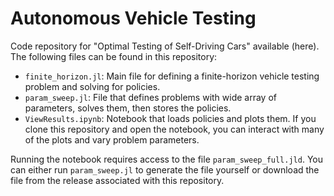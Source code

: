 # Autonomous Vehicle Testing
Code repository for "Optimal Testing of Self-Driving Cars" available (here). The following files can be found in this repository:
* ```finite_horizon.jl```: Main file for defining a finite-horizon vehicle testing problem and solving for policies.
* ```param_sweep.jl```: File that defines problems with wide array of parameters, solves them, then stores the policies.
* ```ViewResults.ipynb```: Notebook that loads policies and plots them. If you clone this repository and open the notebook, you can interact with many of the plots and vary problem parameters.

Running the notebook requires access to the file ```param_sweep_full.jld```. You can either run ```param_sweep.jl``` to generate the file yourself or download the file from the release associated with this repository.


